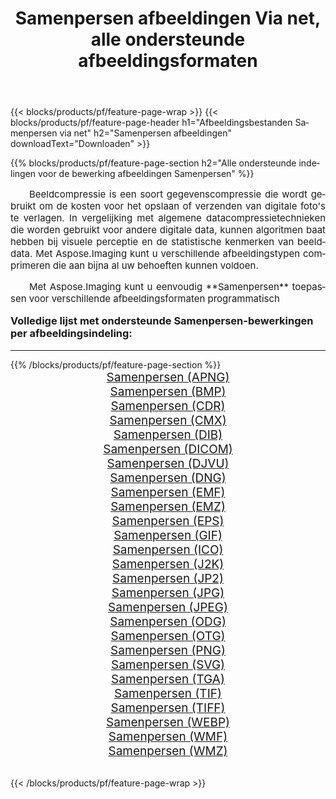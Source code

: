 ﻿---
title: Samenpersen afbeeldingen Via net, alle ondersteunde afbeeldingsformaten 
weight: 3920
url: /nl/net/compress/ 
lang: nl
langdirlevel: 2
locales: zh-hans,ja,it,ru,de,es,fr,nl,id,lt,pl,pt,vi,tr,ko,zh-hant,ar,hi,th,sv,cs,uk,he
description: Met behulp van Aspose.Imaging kunt u eenvoudig Samenpersen afbeeldingen maken via net
---

{{< blocks/products/pf/feature-page-wrap >}}
{{< blocks/products/pf/feature-page-header h1="Afbeeldingsbestanden Samenpersen via net" h2="Samenpersen afbeeldingen" downloadText="Downloaden" >}}


{{% blocks/products/pf/feature-page-section  h2="Alle ondersteunde indelingen voor de bewerking afbeeldingen Samenpersen" %}}
<p align="justify" style="text-indent:2em;font-size:15px;">
Beeldcompressie is een soort gegevenscompressie die wordt gebruikt om de kosten voor het opslaan of verzenden van digitale foto's te verlagen. In vergelijking met algemene datacompressietechnieken die worden gebruikt voor andere digitale data, kunnen algoritmen baat hebben bij visuele perceptie en de statistische kenmerken van beelddata.
Met Aspose.Imaging kunt u verschillende afbeeldingstypen comprimeren die aan bijna al uw behoeften kunnen voldoen.
</p>
<p align="justify" style="text-indent:2em;font-size:15px;">
Met Aspose.Imaging kunt u eenvoudig **Samenpersen** toepassen voor verschillende afbeeldingsformaten programmatisch
</p>
<h3 style="margin-top:16px;">
Volledige lijst met ondersteunde Samenpersen-bewerkingen per afbeeldingsindeling:
</h3>
<hr/>
{{% /blocks/products/pf/feature-page-section %}}
<div class="container-fluid productfamilypage bg-gray">
    <div class="convertypes bg-gray agp-content section">
        <div class="container">
		<div class="row other-converters" style="gap: 10px;font-size: 19px;text-align:center;">
		    <div class='col-md-3 other-converter remove-lp remove-rp'><a href="/imaging/nl/net/compress/apng/" style="padding:15px;">Samenpersen (APNG)</a></div><div class='col-md-3 other-converter remove-lp remove-rp'><a href="/imaging/nl/net/compress/bmp/" style="padding:15px;">Samenpersen (BMP)</a></div><div class='col-md-3 other-converter remove-lp remove-rp'><a href="/imaging/nl/net/compress/cdr/" style="padding:15px;">Samenpersen (CDR)</a></div><div class='col-md-3 other-converter remove-lp remove-rp'><a href="/imaging/nl/net/compress/cmx/" style="padding:15px;">Samenpersen (CMX)</a></div><div class='col-md-3 other-converter remove-lp remove-rp'><a href="/imaging/nl/net/compress/dib/" style="padding:15px;">Samenpersen (DIB)</a></div><div class='col-md-3 other-converter remove-lp remove-rp'><a href="/imaging/nl/net/compress/dicom/" style="padding:15px;">Samenpersen (DICOM)</a></div><div class='col-md-3 other-converter remove-lp remove-rp'><a href="/imaging/nl/net/compress/djvu/" style="padding:15px;">Samenpersen (DJVU)</a></div><div class='col-md-3 other-converter remove-lp remove-rp'><a href="/imaging/nl/net/compress/dng/" style="padding:15px;">Samenpersen (DNG)</a></div><div class='col-md-3 other-converter remove-lp remove-rp'><a href="/imaging/nl/net/compress/emf/" style="padding:15px;">Samenpersen (EMF)</a></div><div class='col-md-3 other-converter remove-lp remove-rp'><a href="/imaging/nl/net/compress/emz/" style="padding:15px;">Samenpersen (EMZ)</a></div><div class='col-md-3 other-converter remove-lp remove-rp'><a href="/imaging/nl/net/compress/eps/" style="padding:15px;">Samenpersen (EPS)</a></div><div class='col-md-3 other-converter remove-lp remove-rp'><a href="/imaging/nl/net/compress/gif/" style="padding:15px;">Samenpersen (GIF)</a></div><div class='col-md-3 other-converter remove-lp remove-rp'><a href="/imaging/nl/net/compress/ico/" style="padding:15px;">Samenpersen (ICO)</a></div><div class='col-md-3 other-converter remove-lp remove-rp'><a href="/imaging/nl/net/compress/j2k/" style="padding:15px;">Samenpersen (J2K)</a></div><div class='col-md-3 other-converter remove-lp remove-rp'><a href="/imaging/nl/net/compress/jp2/" style="padding:15px;">Samenpersen (JP2)</a></div><div class='col-md-3 other-converter remove-lp remove-rp'><a href="/imaging/nl/net/compress/jpg/" style="padding:15px;">Samenpersen (JPG)</a></div><div class='col-md-3 other-converter remove-lp remove-rp'><a href="/imaging/nl/net/compress/jpeg/" style="padding:15px;">Samenpersen (JPEG)</a></div><div class='col-md-3 other-converter remove-lp remove-rp'><a href="/imaging/nl/net/compress/odg/" style="padding:15px;">Samenpersen (ODG)</a></div><div class='col-md-3 other-converter remove-lp remove-rp'><a href="/imaging/nl/net/compress/otg/" style="padding:15px;">Samenpersen (OTG)</a></div><div class='col-md-3 other-converter remove-lp remove-rp'><a href="/imaging/nl/net/compress/png/" style="padding:15px;">Samenpersen (PNG)</a></div><div class='col-md-3 other-converter remove-lp remove-rp'><a href="/imaging/nl/net/compress/svg/" style="padding:15px;">Samenpersen (SVG)</a></div><div class='col-md-3 other-converter remove-lp remove-rp'><a href="/imaging/nl/net/compress/tga/" style="padding:15px;">Samenpersen (TGA)</a></div><div class='col-md-3 other-converter remove-lp remove-rp'><a href="/imaging/nl/net/compress/tif/" style="padding:15px;">Samenpersen (TIF)</a></div><div class='col-md-3 other-converter remove-lp remove-rp'><a href="/imaging/nl/net/compress/tiff/" style="padding:15px;">Samenpersen (TIFF)</a></div><div class='col-md-3 other-converter remove-lp remove-rp'><a href="/imaging/nl/net/compress/webp/" style="padding:15px;">Samenpersen (WEBP)</a></div><div class='col-md-3 other-converter remove-lp remove-rp'><a href="/imaging/nl/net/compress/wmf/" style="padding:15px;">Samenpersen (WMF)</a></div><div class='col-md-3 other-converter remove-lp remove-rp'><a href="/imaging/nl/net/compress/wmz/" style="padding:15px;">Samenpersen (WMZ)</a></div>
                </div>
        </div>
    </div>
</div>
<br/>

{{< /blocks/products/pf/feature-page-wrap >}}
